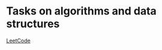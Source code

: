 # Tasks on algorithms and data structures

[LeetCode](https://github.com/vitbogit/algorithms-and-data-structures-problems/tree/main/leetcode)
